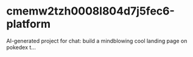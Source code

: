 # cmemw2tzh0008l804d7j5fec6-platform
AI-generated project for chat: build a mindblowing cool landing page on pokedex t...
